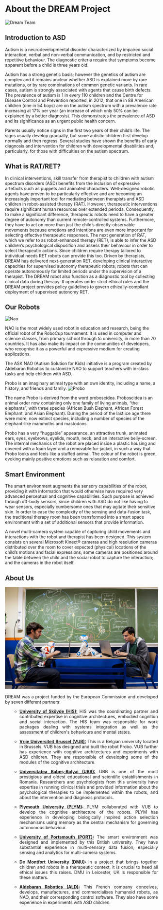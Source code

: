 # About the DREAM Project

![Dream Team](/images/dream-sign1.jpg)

## Introduction to ASD

Autism is a neurodevelopmental disorder characterized by impaired social interaction, verbal and non-verbal communication, and by restricted and repetitive behaviour. The diagnostic criteria require that symptoms become apparent before a child is three years old.

Autism has a strong genetic basis; however the genetics of autism are complex and it remains unclear whether ASD is explained more by rare mutations, or by rare combinations of common genetic variants. In rare cases, autism is strongly associated with agents that cause birth defects. The prevalence of autism is 1 in every 110 children and the Centre for Disease Control and Prevention reported, in 2012, that one in 88 American children (one in 54 boys) are on the autism spectrum with a prevalence rate increasing at 17% per year (an increase of which only 50% can be explained by a better diagnosis). This demonstrates the prevalence of ASD and its significance as an urgent public health concern.

Parents usually notice signs in the first two years of their child’s life. The signs usually develop gradually, but some autistic children first develop normally and then regress. Several studies have shown the benefits of early diagnosis and intervention for children with developmental disabilities and, particularly, for those with difficulties on the autism spectrum.

## What is RAT/RET?

In clinical interventions, skill transfer from therapist to children with autism spectrum disorders (ASD) benefits from the inclusion of expressive artefacts such as puppets and animated characters. Well-designed robotic agents have proven to be particularly effective and are becoming an increasingly important tool for mediating between therapists and ASD children in robot-assisted therapy (RAT). However, therapeutic interventions require significant human resources over extended periods. Consequently, to make a significant difference, therapeutic robots need to have a greater degree of autonomy than current remote-controlled systems. Furthermore, they have to act on more than just the child’s directly-observable movements because emotions and intentions are even more important for selecting effective therapeutic responses. The next generation of RAT, which we refer to as robot-enhanced therapy (RET), is able to infer the ASD children’s psychological disposition and assess their behaviour in order to select therapeutic actions. Since children require therapy tailored to individual needs RET robots can provide this too. Driven by therapists, DREAM has delivered next-generation RET, developing clinical interactive capacities for supervised autonomy therapeutic robots; robots that can operate autonomously for limited periods under the supervision of a therapist. The DREAM robot also function as a diagnostic tool by collecting clinical data during therapy. It operates under strict ethical rules and the DREAM project provides policy guidelines to govern ethically-compliant deployment of supervised autonomy RET.

## Our Robots

![Nao](/images/nao.png)

NAO is the most widely used robot in education and research, being the official robot of the RoboCup tournament. It is used in computer and science classes, from primary school through to university, in more than 70 countries. It has also make its impact on the communities of developers, who recognise it as a powerful and expressive medium for creating applications.

The ASK NAO (Autism Solution for Kids) initiative is a program created by Aldebaran Robotics to customize NAO to support teachers with in-class tasks and help children with ASD.

Probo is an imaginary animal type with an own identity, including a name, a history, and friends and family.
![Probo](/images/probo.jpg)

The name Probo is derived from the word proboscidea. Proboscidea is an animal order now containing only one family of living animals, “the elephants”, with three species (African Bush Elephant, African Forest Elephant, and Asian Elephant). During the period of the last ice age there were more, now extinct species, including a number of species of the elephant-like mammoths and mastodons.

Probo has a very “huggable” appearance, an attractive trunk, animated ears, eyes, eyebrows, eyelids, mouth, neck, and an interactive belly-screen. The internal mechanics of the robot are placed inside a plastic housing and covered with a foam layer and a removable fur-jacket, in such a way that Probo looks and feels like a stuffed animal. The colour of the robot is green, evoking mainly positive emotions such as relaxation and comfort.

## Smart Environment

The smart environment augments the sensory capabilities of the robot, providing it with information that would otherwise have required very advanced perceptual and cognitive capabilities. Such purpose is achieved through off-body sensors, since children with ASD do not like having to wear sensors, especially cumbersome ones that may agitate their sensitive skin. In order to ease the complexity of the sensing and data-fusion task, the traditional therapy room has been transformed into a smart space environment with a set of additional sensors that provide information. 

A novel multi-camera system capable of capturing child movements and interactions with the robot and therapist has been designed. This system consists on several Microsoft Kinect® cameras and high resolution cameras distributed over the room to cover expected (physical) locations of the child’s motions and facial expressions; some cameras are positioned around the table between the child and the social robot to capture the interaction; and the cameras in the robot itself. 

## About Us

![Dream Team](images/dream_team.jpg)

<p style="text-align: justify;">DREAM was a project funded by the European Commission and developed by seven different partners:</p>

<ul>
 	<li style="list-style-type: none;">
<ul>
 	<li style="text-align: justify;"><a href="http://www.his.se/" target="_blank" rel="noopener"><strong>University of Sk</strong><strong>ö</strong><strong>vde (HIS):</strong></a> HIS was the coordinating partner and contributed expertise in cognitive architectures, embodied cognition and social interaction. The HIS team was responsible for work packages dealing with systems integration as well as the assessment of children's behaviours and mental states.</li>
</ul>
</li>
</ul>
<ul>
 	<li style="list-style-type: none;">
<ul>
 	<li style="text-align: justify;"><a href="http://www.vub.ac.be/" target="_blank" rel="noopener"><strong>Vrije Universiteit Brussel (VUB):</strong></a> This is a Belgian university located in Brussels. VUB has designed and built the robot Probo. VUB further has experience with cognitive architectures and experiments with ASD children. They are responsible of developing some of the modules of the cognitive architecture.</li>
</ul>
</li>
</ul>
<ul>
 	<li style="list-style-type: none;">
<ul>
 	<li style="text-align: justify;"><a href="http://www.ubbcluj.ro/ro/" target="_blank" rel="noopener"><strong>Universitatea Babeş-Bolyai</strong><strong> </strong><strong>(UBB):</strong></a> UBB is one of the most prestigious and oldest educational and scientific establishments in Romania. Researchers and psychologists from this university have expertise in running clinical trials and provided information about the psychological therapies to be implemented within the robots, and about the intervention and diagnosis protocols.</li>
</ul>
</li>
</ul>
<ul>
 	<li style="list-style-type: none;">
<ul>
 	<li style="text-align: justify;"><a href="http://www5.plymouth.ac.uk/" target="_blank" rel="noopener"><strong>Plymouth University (PLYM): </strong></a>PLYM collaborated with VUB to develop the cognitive architecture of the robots. PLYM has experience in developing biologically inspired action selection mechanisms using memory as the central mechanism for governing autonomous behaviour.</li>
</ul>
</li>
</ul>
<ul>
 	<li style="list-style-type: none;">
<ul>
 	<li style="text-align: justify;"><a href="http://www.port.ac.uk/" target="_blank" rel="noopener"><strong>University of Portsmouth (PORT):</strong></a> The smart environment was designed and implemented by this British university. They have substantial experience in multi-sensory data fusion, especially sensing and analytics for multi-camera systems.</li>
</ul>
</li>
</ul>
<ul>
 	<li style="list-style-type: none;">
<ul>
 	<li style="text-align: justify;"><a href="http://dmu.ac.uk/home.aspx" target="_blank" rel="noopener"><strong>De Montfort University (DMU): </strong></a>In a project that brings together children and robots in a therapeutic context, it is crucial to heed all ethical issues this raises. DMU in Leicester, UK is responsible for these matters.</li>
</ul>
</li>
</ul>
<ul>
 	<li style="list-style-type: none;">
<ul>
 	<li style="text-align: justify;"><a href="http://www.aldebaran.com/en" target="_blank" rel="noopener"><strong>Aldebaran Robotics (ALD):</strong></a> This French company conceives, develops, manufactures, and commercialises humanoid robots, as NAO, and their corresponding control software. They also have some experience in experiments with ASD children.</li>
</ul>
</li>
</ul>
